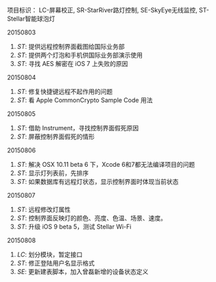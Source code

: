 项目标识： LC-屏幕校正, SR-StarRiver路灯控制, SE-SkyEye无线监控, ST-Stellar智能球泡灯

20150803

1. *ST*: 提供远程控制界面截图给国际业务部
2. *ST*: 提供两个灯泡和手机供国际业务部演示使用
3. *ST*: 寻找 AES 解密在 iOS 7 上失败的原因

20150804

1. *ST*: 修复快捷键远程不起作用的问题
2. *ST*: 看 Apple CommonCrypto Sample Code 用法

20150805

1. *ST*: 借助 Instrument，寻找控制界面假死原因
2. *ST*: 屏蔽控制界面假死的情形

20150806

1. *ST*: 解决 OSX 10.11 beta 6 下，Xcode 6和7都无法编译项目的问题
2. *ST*: 显示灯列表前，先排序
3. *ST*: 如果数据库有远程灯状态，显示控制界面时体现当前状态

20150807

1. *ST*: 远程修改灯属性
2. *ST*: 控制界面反映灯的颜色、亮度、色温、场景、速度。
3. *ST*: 升级 iOS 9 beta 5，测试 Stellar Wi-Fi

 
20150808

1. *LC*: 划分模块，暂定接口
2. *ST*: 修正登陆用户名显示格式
4. *SE*: 更新建表脚本，加入曾磊新增的设备状态定义

[//]: # (comment)
